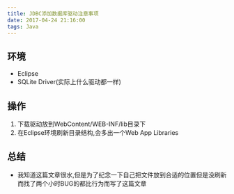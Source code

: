 ```yaml
---
title: JDBC添加数据库驱动注意事项
date: 2017-04-24 21:16:00
tags: Java
---
```

## 环境
* Eclipse
* SQLite Driver(实际上什么驱动都一样)


## 操作
1. 下载驱动放到WebContent/WEB-INF/lib目录下
2. 在Eclipse环境刷新目录结构,会多出一个Web App Libraries

## 总结
* 我知道这篇文章很水,但是为了纪念一下自己把文件放到合适的位置但是没刷新而找了两个小时BUG的都比行为而写了这篇文章

